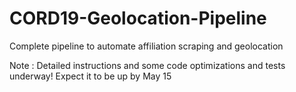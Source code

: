 # CORD19-Geolocation-Pipeline
Complete pipeline to automate affiliation scraping and geolocation

Note : Detailed instructions and some code optimizations and tests underway! Expect it to be up by May 15
